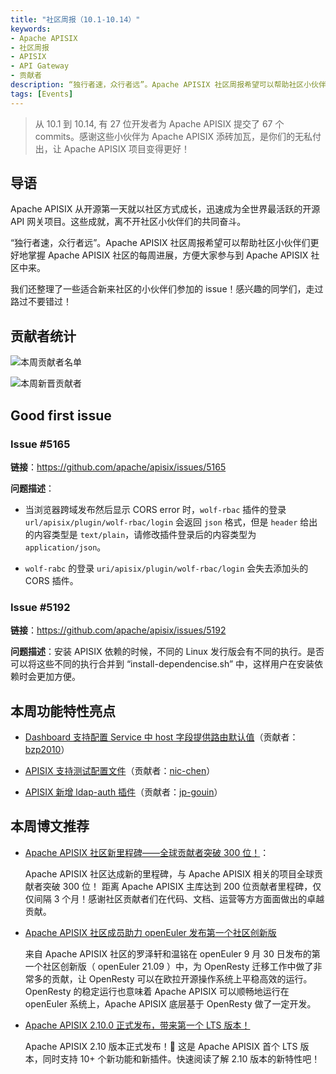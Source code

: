 ```yaml
---
title: "社区周报（10.1-10.14）"
keywords:
- Apache APISIX
- 社区周报
- APISIX
- API Gateway
- 贡献者
description: “独行者速，众行者远”。Apache APISIX 社区周报希望可以帮助社区小伙伴们更好地掌握 Apache APISIX 社区的每周进展，方便大家参与到 Apache APISIX 社区中来。
tags: [Events]
---
```

> 从 10.1 到 10.14, 有 27 位开发者为 Apache APISIX 提交了 67 个 commits。感谢这些小伙伴为 Apache APISIX 添砖加瓦，是你们的无私付出，让 Apache APISIX 项目变得更好！
<!--truncate-->

## 导语

Apache APISIX 从开源第一天就以社区方式成长，迅速成为全世界最活跃的开源 API 网关项目。这些成就，离不开社区小伙伴们的共同奋斗。

“独行者速，众行者远”。Apache APISIX 社区周报希望可以帮助社区小伙伴们更好地掌握 Apache APISIX 社区的每周进展，方便大家参与到 Apache APISIX 社区中来。

我们还整理了一些适合新来社区的小伙伴们参加的 issue！感兴趣的同学们，走过路过不要错过！

## 贡献者统计

![本周贡献者名单](https://static.apiseven.com/202108/1634183939241-a87516e5-cb52-4532-87e2-306c09155a70.png)

![本周新晋贡献者](https://static.apiseven.com/202108/1634183019951-bcf250cd-e5b5-443e-afc4-3cfdef0d6eab.jpg)

## Good first issue

### Issue #5165

**链接**：https://github.com/apache/apisix/issues/5165

**问题描述**：

- 当浏览器跨域发布然后显示 CORS error 时，`wolf-rbac` 插件的登录 `url/apisix/plugin/wolf-rbac/login` 会返回 `json` 格式，但是 `header` 给出的内容类型是 `text/plain`，请修改插件登录后的内容类型为 `application/json`。

- `wolf-rabc` 的登录 `uri/apisix/plugin/wolf-rbac/login` 会失去添加头的 CORS 插件。

### Issue #5192

**链接**：https://github.com/apache/apisix/issues/5192

**问题描述**：安装 APISIX 依赖的时候，不同的 Linux 发行版会有不同的执行。是否可以将这些不同的执行合并到 “install-dependencise.sh” 中，这样用户在安装依赖时会更加方便。

## 本周功能特性亮点

- [Dashboard 支持配置 Service 中 host 字段提供路由默认值](https://github.com/apache/apisix-dashboard/pull/2149)（贡献者：[bzp2010](https://github.com/bzp2010)）

- [APISIX 支持测试配置文件](https://github.com/apache/apisix/pull/5171)（贡献者：[nic-chen](https://github.com/nic-chen)）

- [APISIX 新增 ldap-auth 插件](https://github.com/apache/apisix/pull/3894)（贡献者：[jp-gouin](https://github.com/jp-gouin)）

## 本周博文推荐

- [Apache APISIX 社区新里程碑——全球贡献者突破 300 位！](https://apisix.apache.org/zh/blog/2021/10/13/celebrating-300-contributors-of-apisix)：

  Apache APISIX 社区达成新的里程碑，与 Apache APISIX 相关的项目全球贡献者突破 300 位！ 距离 Apache APISIX 主库达到 200 位贡献者里程碑，仅仅间隔 3 个月！感谢社区贡献者们在代码、文档、运营等方方面面做出的卓越贡献。

- [Apache APISIX 社区成员助力 openEuler 发布第一个社区创新版](https://apisix.apache.org/zh/blog/2021/10/01/openEuler)

  来自 Apache APISIX 社区的罗泽轩和温铭在 openEuler 9 月 30 日发布的第一个社区创新版（ openEuler 21.09 ）中，为 OpenResty 迁移工作中做了非常多的贡献，让 OpenResty 可以在欧拉开源操作系统上平稳高效的运行。OpenResty 的稳定运行也意味着 Apache APISIX 可以顺畅地运行在 openEuler 系统上，Apache APISIX 底层基于 OpenResty 做了一定开发。

- [Apache APISIX 2.10.0 正式发布，带来第一个 LTS 版本！](https://apisix.apache.org/zh/blog/2021/09/29/release-apache-apisix-2.10)

  Apache APISIX 2.10 版本正式发布！🎉 这是 Apache APISIX 首个 LTS 版本，同时支持 10+ 个新功能和新插件。快速阅读了解 2.10 版本的新特性吧！
